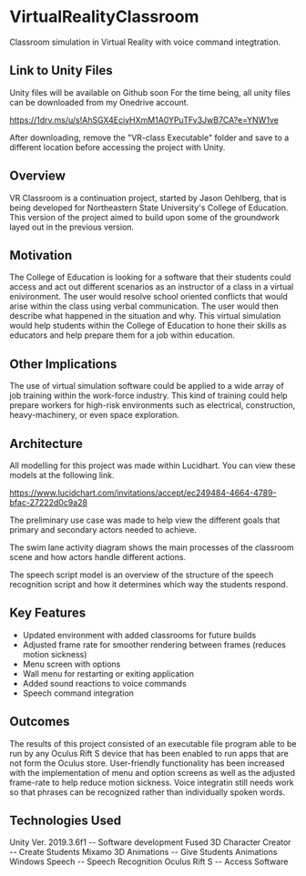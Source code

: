 # VirtualRealityClassroom
 Classroom simulation in Virtual Reality with voice command integtration.

## Link to Unity Files ##
Unity files will be available on Github soon 
For the time being, all unity files can be downloaded from my Onedrive account.

https://1drv.ms/u/s!AhSGX4EciyHXmM1A0YPuTFv3JwB7CA?e=YNW1ve
 
After downloading, remove the "VR-class Executable" folder and save to a different location before accessing the project with Unity. 
 
## Overview ##
VR Classroom is a continuation project, started by Jason Oehlberg, that is being developed for Northeastern State University's College of Education. This version of the project aimed to build upon some of the groundwork layed out in the previous version.

## Motivation ##
The College of Education is looking for a software that their students could access and act out different scenarios as an instructor of a class in a virtual enivironment. The user would resolve school oriented conflicts that would arise within the class using verbal communication. The user would then describe what happened in the situation and why. This virtual simulation would help students within the College of Education to hone their skills as educators and help prepare them for a job within education.

## Other Implications ##
The use of virtual simulation software could be applied to a wide array of job training within the work-force industry. This kind of training could help prepare workers for high-risk environments such as electrical, construction, heavy-machinery, or even space exploration.

## Architecture ##
All modelling for this project was made within Lucidhart.
You can view these models at the following link.

https://www.lucidchart.com/invitations/accept/ec249484-4664-4789-bfac-27222d0c9a28

The preliminary use case was made to help view the different goals that primary and secondary actors needed to achieve.

The swim lane activity diagram shows the main processes of the classroom scene and how actors handle different actions.

The speech script model is an overview of the structure of the speech recognition script and how it determines which way the students respond.


## Key Features ## 

 - Updated environment with added classrooms for future builds
 - Adjusted frame rate for smoother rendering between frames (reduces motion sickness)
 - Menu screen with options
 - Wall menu for restarting or exiting application
 - Added sound reactions to voice commands
 - Speech command integration
 
## Outcomes ##
The results of this project consisted of an executable file program able to be run by any Oculus Rift S device that has been enabled to run apps that are not form the Oculus store. User-friendly functionality has been increased with the implementation of menu and option screens as well as the adjusted frame-rate to help reduce motion sickness. Voice integratin still needs work so that phrases can be recognized rather than individually spoken words.

## Technologies Used ##

Unity Ver. 2019.3.6f1             -- Software development
Fused 3D Character Creator        -- Create Students
Mixamo 3D Animations              -- Give Students Animations
Windows Speech                    -- Speech Recognition
Oculus Rift S                     -- Access Software


